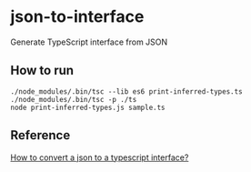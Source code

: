 # json-to-interface
Generate TypeScript interface from JSON

## How to run

    ./node_modules/.bin/tsc --lib es6 print-inferred-types.ts
    ./node_modules/.bin/tsc -p ./ts
    node print-inferred-types.js sample.ts

## Reference
[How to convert a json to a typescript interface?](https://stackoverflow.com/questions/41070689/how-to-convert-a-json-to-a-typescript-interface )   